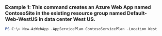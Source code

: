 ### Example 1: This command creates an Azure Web App named ContosoSite in the existing resource group named Default-Web-WestUS in data center West US.
```powershell
PS C:\> New-AzWebApp -AppServicePlan ContosoServicePlan -Location West US -Name ContosoSite -ResourceGroupName Default-Web-WestUS
```

